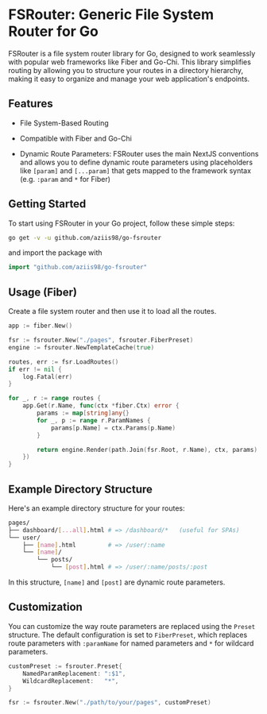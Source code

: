 # FSRouter: Generic File System Router for Go

FSRouter is a file system router library for Go, designed to work seamlessly with popular web frameworks like Fiber and Go-Chi. This library simplifies routing by allowing you to structure your routes in a directory hierarchy, making it easy to organize and manage your web application's endpoints.

## Features

- File System-Based Routing

- Compatible with Fiber and Go-Chi

- Dynamic Route Parameters: FSRouter uses the main NextJS conventions and allows you to define dynamic route parameters using placeholders like `[param]` and `[...param]` that gets mapped to the framework syntax (e.g. `:param` and `*` for Fiber)

## Getting Started

To start using FSRouter in your Go project, follow these simple steps:

```bash shell
go get -v -u github.com/aziis98/go-fsrouter
```

and import the package with

```go
import "github.com/aziis98/go-fsrouter"
```

## Usage (Fiber)

Create a file system router and then use it to load all the routes.

```go
app := fiber.New()

fsr := fsrouter.New("./pages", fsrouter.FiberPreset)
engine := fsrouter.NewTemplateCache(true)

routes, err := fsr.LoadRoutes()
if err != nil {
    log.Fatal(err)
}

for _, r := range routes {
    app.Get(r.Name, func(ctx *fiber.Ctx) error {
        params := map[string]any{}
        for _, p := range r.ParamNames {
            params[p.Name] = ctx.Params(p.Name)
        }

        return engine.Render(path.Join(fsr.Root, r.Name), ctx, params)
    })
}
```

## Example Directory Structure

Here's an example directory structure for your routes:

```bash shell
pages/
├── dashboard/[...all].html # => /dashboard/*   (useful for SPAs)
└── user/
    ├── [name].html         # => /user/:name
    └── [name]/
        └── posts/
            └── [post].html # => /user/:name/posts/:post
```

In this structure, `[name]` and `[post]` are dynamic route parameters.

## Customization

You can customize the way route parameters are replaced using the `Preset` structure. The default configuration is set to `FiberPreset`, which replaces route parameters with `:paramName` for named parameters and `*` for wildcard parameters.

```go
customPreset := fsrouter.Preset{
    NamedParamReplacement: ":$1",
    WildcardReplacement:   "*",
}

fsr := fsrouter.New("./path/to/your/pages", customPreset)
```
